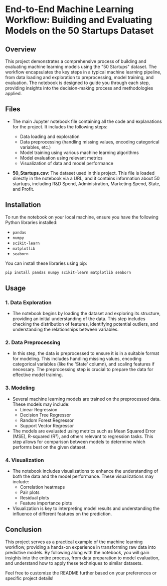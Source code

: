 # End-to-End Machine Learning Workflow: Building and Evaluating Models on the 50 Startups Dataset

## Overview

This project demonstrates a comprehensive process of building and evaluating machine learning models using the "50 Startups" dataset. The workflow encapsulates the key steps in a typical machine learning pipeline, from data loading and exploration to preprocessing, model training, and evaluation. The notebook is designed to guide you through each step, providing insights into the decision-making process and methodologies applied.

## Files

- The main Jupyter notebook file containing all the code and explanations for the project. It includes the following steps:
  - Data loading and exploration
  - Data preprocessing (handling missing values, encoding categorical variables, etc.)
  - Model training using various machine learning algorithms
  - Model evaluation using relevant metrics
  - Visualization of data and model performance

- **50_Startups.csv**: The dataset used in this project. This file is loaded directly in the notebook via a URL, and it contains information about 50 startups, including R&D Spend, Administration, Marketing Spend, State, and Profit.

## Installation

To run the notebook on your local machine, ensure you have the following Python libraries installed:

- `pandas`
- `numpy`
- `scikit-learn`
- `matplotlib`
- `seaborn`

You can install these libraries using pip:

```bash
pip install pandas numpy scikit-learn matplotlib seaborn
```

## Usage

### 1. Data Exploration
   - The notebook begins by loading the dataset and exploring its structure, providing an initial understanding of the data. This step includes checking the distribution of features, identifying potential outliers, and understanding the relationships between variables.

### 2. Data Preprocessing
   - In this step, the data is preprocessed to ensure it is in a suitable format for modeling. This includes handling missing values, encoding categorical variables (like the 'State' column), and scaling features if necessary. The preprocessing step is crucial to prepare the data for effective model training.

### 3. Modeling
   - Several machine learning models are trained on the preprocessed data. These models may include:
     - Linear Regression
     - Decision Tree Regressor
     - Random Forest Regressor
     - Support Vector Regressor
   - The models are evaluated using metrics such as Mean Squared Error (MSE), R-squared (R²), and others relevant to regression tasks. This step allows for comparison between models to determine which performs best on the given dataset.

### 4. Visualization
   - The notebook includes visualizations to enhance the understanding of both the data and the model performance. These visualizations may include:
     - Correlation heatmaps
     - Pair plots
     - Residual plots
     - Feature importance plots
   - Visualization is key to interpreting model results and understanding the influence of different features on the prediction.

## Conclusion

This project serves as a practical example of the machine learning workflow, providing a hands-on experience in transforming raw data into predictive models. By following along with the notebook, you will gain insights into the entire process, from data preparation to model evaluation, and understand how to apply these techniques to similar datasets.

Feel free to customize the README further based on your preferences or specific project details!
